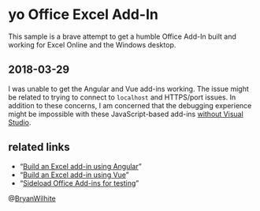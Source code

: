 # yo Office Excel Add-In

This sample is a brave attempt to get a humble Office Add-In built and working for Excel Online and the Windows desktop.

## 2018-03-29

I was unable to get the Angular and Vue add-ins working. The issue might be related to trying to connect to `localhost` and HTTPS/port issues. In addition to these concerns, I am concerned that the debugging experience might be impossible with these JavaScript-based add-ins [without Visual Studio](https://docs.microsoft.com/en-us/office/dev/add-ins/develop/create-and-debug-office-add-ins-in-visual-studio).

## related links

* “[Build an Excel add-in using Angular](https://docs.microsoft.com/en-us/office/dev/add-ins/excel/excel-add-ins-get-started-angular)”
* “[Build an Excel add-in using Vue](https://docs.microsoft.com/en-us/office/dev/add-ins/excel/excel-add-ins-get-started-vue)”
* “[Sideload Office Add-ins for testing](https://docs.microsoft.com/en-us/office/dev/add-ins/testing/create-a-network-shared-folder-catalog-for-task-pane-and-content-add-ins)”

@[BryanWilhite](https://twitter.com/bryanwilhite)